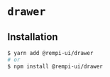 # `drawer`

## Installation

```sh
$ yarn add @rempi-ui/drawer
# or
$ npm install @rempi-ui/drawer
```
